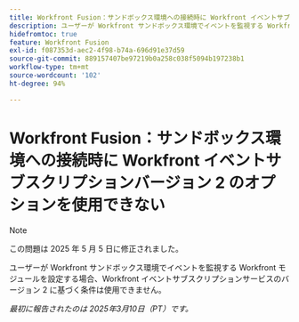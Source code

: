 ```yaml
---
title: Workfront Fusion：サンドボックス環境への接続時に Workfront イベントサブスクリプションバージョン 2 のオプションを使用できない
description: ユーザーが Workfront サンドボックス環境でイベントを監視する Workfront モジュールを設定する場合、Workfront イベントサブスクリプションサービスのバージョン 2 に基づく条件は使用できません。
hidefromtoc: true
feature: Workfront Fusion
exl-id: f087353d-aec2-4f98-b74a-696d91e37d59
source-git-commit: 889157407be97219b0a258c038f5094b197238b1
workflow-type: tm+mt
source-wordcount: '102'
ht-degree: 94%

---
```


# Workfront Fusion：サンドボックス環境への接続時に Workfront イベントサブスクリプションバージョン 2 のオプションを使用できない

>[!NOTE]
>
>この問題は 2025 年 5 月 5 日に修正されました。

ユーザーが Workfront サンドボックス環境でイベントを監視する Workfront モジュールを設定する場合、Workfront イベントサブスクリプションサービスのバージョン 2 に基づく条件は使用できません。

_最初に報告されたのは 2025年3月10日（PT）です。_
